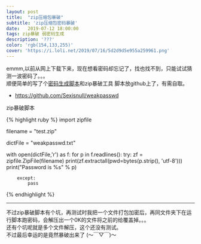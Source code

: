 ```yaml
---
layout: post
title:  "zip压缩包暴破"
subtitle: 'zip压缩包密码暴破'
date:   2019-07-12 18:00:00
tags: zip暴破 弱密码生成
description: '???'
color: 'rgb(154,133,255)'
cover: 'https://i.loli.net/2019/07/16/5d2d9d5e955a259961.png'
---
```


emmm,以前从网上下载下来，现在想看密码却忘记了，找也找不到，只能试试猜测一波密码了。。。  
顺便简单的写了个[密码生成脚本](https://github.com/Sexisnull/weakpasswd)和zip暴破工具 
脚本放github上了，有需自取。

- https://github.com/Sexisnull/weakpasswd

zip暴破脚本

{% highlight ruby %}
import zipfile

filename = "test.zip"

dictFile = "weakpasswd.txt"


with open(dictFile,'r') as f:
    for p in f.readlines():
        try:
            zf = zipfile.ZipFile(filename)
            print(zf.extractall(pwd=bytes(p.strip(), 'utf-8')))
            print("Password is %s" % p)

        except:
            pass
{% endhighlight %}


---

不过zip暴破脚本有个坑，再测试时我把一个文件打包加密后，再同文件夹下在运行脚本跑密码，会解压出一个0K的文件将之前的给覆盖掉。。。  
还有个坑呢就是多个文件解压，这个还没有测试。  
不过最后幸运的是竟然暴破出来了 (～￣▽￣)～